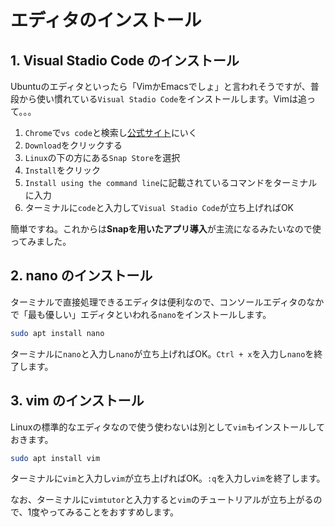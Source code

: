 # エディタのインストール

## 1. Visual Stadio Code のインストール

Ubuntuのエディタといったら「VimかEmacsでしょ」と言われそうですが、普段から使い慣れている`Visual Stadio Code`をインストールします。Vimは追って。。。

1. `Chrome`で`vs code`と検索し[公式サイト](https://code.visualstudio.com/)にいく
1. `Download`をクリックする
1. `Linux`の下の方にある`Snap Store`を選択
1. `Install`をクリック
1. `Install using the command line`に記載されているコマンドをターミナルに入力
1. ターミナルに`code`と入力して`Visual Stadio Code`が立ち上げればOK

簡単ですね。これからは**Snapを用いたアプリ導入**が主流になるみたいなので使ってみました。

## 2. nano のインストール

ターミナルで直接処理できるエディタは便利なので、コンソールエディタのなかで「最も優しい」エディタといわれる`nano`をインストールします。

```bash
sudo apt install nano
```

ターミナルに`nano`と入力し`nano`が立ち上げればOK。`Ctrl + x`を入力し`nano`を終了します。

## 3. vim のインストール

Linuxの標準的なエディタなので使う使わないは別として`vim`もインストールしておきます。

```bash
sudo apt install vim
```

ターミナルに`vim`と入力し`vim`が立ち上げればOK。`:q`を入力し`vim`を終了します。

なお、ターミナルに`vimtutor`と入力すると`vim`のチュートリアルが立ち上がるので、1度やってみることをおすすめします。
